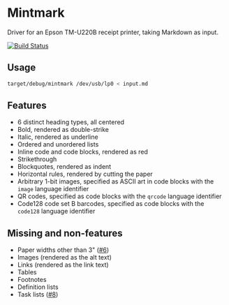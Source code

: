 # Mintmark

Driver for an Epson TM-U220B receipt printer, taking Markdown as input.

[![Build Status](https://travis-ci.org/bgilbert/mintmark.svg?branch=master)](https://travis-ci.org/bgilbert/mintmark)

## Usage

```sh
target/debug/mintmark /dev/usb/lp0 < input.md
```

## Features

- 6 distinct heading types, all centered
- Bold, rendered as double-strike
- Italic, rendered as underline
- Ordered and unordered lists
- Inline code and code blocks, rendered as red
- Strikethrough
- Blockquotes, rendered as indent
- Horizontal rules, rendered by cutting the paper
- Arbitrary 1-bit images, specified as ASCII art in code blocks with the
  `image` language identifier
- QR codes, specified as code blocks with the `qrcode` language identifier
- Code128 code set B barcodes, specified as code blocks with the `code128`
  language identifier

## Missing and non-features

- Paper widths other than 3" ([#6](https://github.com/bgilbert/mintmark/issues/6))
- Images (rendered as the alt text)
- Links (rendered as the link text)
- Tables
- Footnotes
- Definition lists
- Task lists ([#8](https://github.com/bgilbert/mintmark/issues/8))
